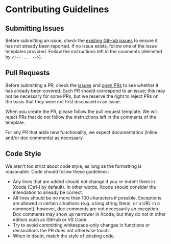 # Contributing Guidelines

## Submitting Issues

Before submitting an issue, check the [existing GitHub issues][1] to ensure it has not already been
reported. If no issue exists, follow one of the issue templates provided. Follow the instructions
left in the comments (delimited by `<!-- ... -->`).

## Pull Requests

Before submitting a PR, check the [issues][1] and [open PRs][2] to see whether it has already been
covered. Each PR should correspond to an issue; this may not be necessary for some PRs, but we
reserve the right to reject PRs on the basis that they were not first discussed in an issue.

When you create the PR, please follow the pull request template. We will reject PRs that do not
follow the instructions left in the comments of the template.

For any PR that adds new functionality, we expect documentation (inline and/or doc comments) as
necessary.

## Code Style

We aren't too strict about code style, as long as the formatting is reasonable. Code should follow
these guidelines:

 - Any lines that are added should not change if you re-indent them in Xcode (Ctrl-I by default). In
   other words, Xcode should consider the intendation to already be correct.
 - All lines should be no more than 100 characters if possible. Exceptions are allowed in certain
   situations  (e.g. a long string literal, or a URL in a comment); however, doc comments are not
   necessarily an exception. Doc comments may show up narrower in Xcode, but they do not in other
   editors such as GitHub or VS Code.
 - Try to avoid committing whitespace-only changes in functions or declarations the PR does not
   otherwise touch.
 - When in doubt, match the style of existing code.

[1]: https://github.com/Tiny-Home-Consulting/Dependiject/issues?q=is%3Aissue
[2]: https://github.com/Tiny-Home-Consulting/Dependiject/pulls
